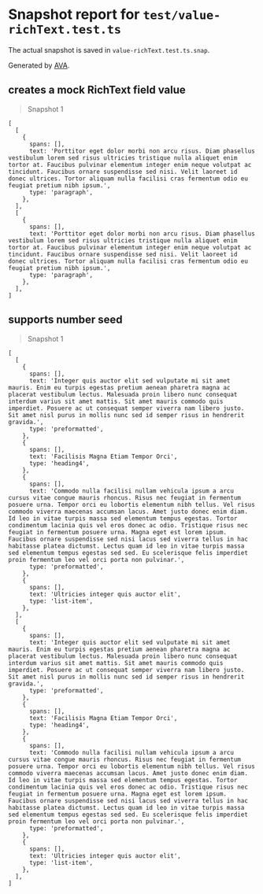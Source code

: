 # Snapshot report for `test/value-richText.test.ts`

The actual snapshot is saved in `value-richText.test.ts.snap`.

Generated by [AVA](https://avajs.dev).

## creates a mock RichText field value

> Snapshot 1

    [
      [
        {
          spans: [],
          text: 'Porttitor eget dolor morbi non arcu risus. Diam phasellus vestibulum lorem sed risus ultricies tristique nulla aliquet enim tortor at. Faucibus pulvinar elementum integer enim neque volutpat ac tincidunt. Faucibus ornare suspendisse sed nisi. Velit laoreet id donec ultrices. Tortor aliquam nulla facilisi cras fermentum odio eu feugiat pretium nibh ipsum.',
          type: 'paragraph',
        },
      ],
      [
        {
          spans: [],
          text: 'Porttitor eget dolor morbi non arcu risus. Diam phasellus vestibulum lorem sed risus ultricies tristique nulla aliquet enim tortor at. Faucibus pulvinar elementum integer enim neque volutpat ac tincidunt. Faucibus ornare suspendisse sed nisi. Velit laoreet id donec ultrices. Tortor aliquam nulla facilisi cras fermentum odio eu feugiat pretium nibh ipsum.',
          type: 'paragraph',
        },
      ],
    ]

## supports number seed

> Snapshot 1

    [
      [
        {
          spans: [],
          text: 'Integer quis auctor elit sed vulputate mi sit amet mauris. Enim eu turpis egestas pretium aenean pharetra magna ac placerat vestibulum lectus. Malesuada proin libero nunc consequat interdum varius sit amet mattis. Sit amet mauris commodo quis imperdiet. Posuere ac ut consequat semper viverra nam libero justo. Sit amet nisl purus in mollis nunc sed id semper risus in hendrerit gravida.',
          type: 'preformatted',
        },
        {
          spans: [],
          text: 'Facilisis Magna Etiam Tempor Orci',
          type: 'heading4',
        },
        {
          spans: [],
          text: 'Commodo nulla facilisi nullam vehicula ipsum a arcu cursus vitae congue mauris rhoncus. Risus nec feugiat in fermentum posuere urna. Tempor orci eu lobortis elementum nibh tellus. Vel risus commodo viverra maecenas accumsan lacus. Amet justo donec enim diam. Id leo in vitae turpis massa sed elementum tempus egestas. Tortor condimentum lacinia quis vel eros donec ac odio. Tristique risus nec feugiat in fermentum posuere urna. Magna eget est lorem ipsum. Faucibus ornare suspendisse sed nisi lacus sed viverra tellus in hac habitasse platea dictumst. Lectus quam id leo in vitae turpis massa sed elementum tempus egestas sed sed. Eu scelerisque felis imperdiet proin fermentum leo vel orci porta non pulvinar.',
          type: 'preformatted',
        },
        {
          spans: [],
          text: 'Ultricies integer quis auctor elit',
          type: 'list-item',
        },
      ],
      [
        {
          spans: [],
          text: 'Integer quis auctor elit sed vulputate mi sit amet mauris. Enim eu turpis egestas pretium aenean pharetra magna ac placerat vestibulum lectus. Malesuada proin libero nunc consequat interdum varius sit amet mattis. Sit amet mauris commodo quis imperdiet. Posuere ac ut consequat semper viverra nam libero justo. Sit amet nisl purus in mollis nunc sed id semper risus in hendrerit gravida.',
          type: 'preformatted',
        },
        {
          spans: [],
          text: 'Facilisis Magna Etiam Tempor Orci',
          type: 'heading4',
        },
        {
          spans: [],
          text: 'Commodo nulla facilisi nullam vehicula ipsum a arcu cursus vitae congue mauris rhoncus. Risus nec feugiat in fermentum posuere urna. Tempor orci eu lobortis elementum nibh tellus. Vel risus commodo viverra maecenas accumsan lacus. Amet justo donec enim diam. Id leo in vitae turpis massa sed elementum tempus egestas. Tortor condimentum lacinia quis vel eros donec ac odio. Tristique risus nec feugiat in fermentum posuere urna. Magna eget est lorem ipsum. Faucibus ornare suspendisse sed nisi lacus sed viverra tellus in hac habitasse platea dictumst. Lectus quam id leo in vitae turpis massa sed elementum tempus egestas sed sed. Eu scelerisque felis imperdiet proin fermentum leo vel orci porta non pulvinar.',
          type: 'preformatted',
        },
        {
          spans: [],
          text: 'Ultricies integer quis auctor elit',
          type: 'list-item',
        },
      ],
    ]
